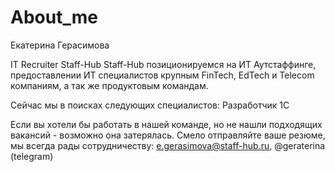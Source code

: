 # About_me

Екатерина Герасимова

IT Recruiter Staff-Hub
Staff-Hub позиционируемся на ИТ Аутстаффинге, предоставлении ИТ специалистов крупным FinTech, EdTech и Telecom компаниям, а так же продуктовым командам.

Сейчас мы в поисках следующих специалистов: Разработчик 1С

Если вы хотели бы работать в нашей команде, но не нашли подходящих вакансий - возможно она затерялась. Смело отправляйте ваше резюме, мы всегда рады сотрудничеству: e.gerasimova@staff-hub.ru, @geraterina (telegram)
